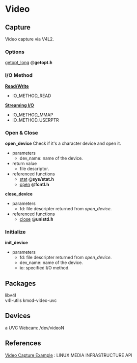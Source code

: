 # Video

## Capture
Video capture via V4L2.

### Options
[getopt_long](http://linux.die.net/man/3/getopt_long) @**getopt.h**

### I/O Method
**[Read/Write](http://linuxtv.org/downloads/v4l-dvb-apis/io.html#rw)**
* IO_METHOD_READ

**[Streaming I/O](http://linuxtv.org/downloads/v4l-dvb-apis/mmap.html)**
* IO_METHOD_MMAP
* IO_METHOD_USERPTR

### Open & Close
**open_device**
Check if it's a character device and open it.  
* parameters
  * dev_name: name of the device.
* return value
  * file descriptor.
* referenced functions
  * [stat](http://linux.die.net/man/2/stat) @**sys/stat.h**  
  * [open](http://linuxtv.org/downloads/v4l-dvb-apis/func-open.html) @**fcntl.h**

**close_device**
* parameters
  * fd: file descripter returned from _open_device_.
* referenced functions
  * [close](http://linuxtv.org/downloads/v4l-dvb-apis/func-close.html) @**unistd.h**  

### Initialize
**init_device**
* parameters
  * fd: file descripter returned from _open_device_.
  * dev_name: name of the device.
  * io: specified I/O method.

## Packages
libv4l  
v4l-utils
kmod-video-uvc

## Devices
a UVC Webcam: /dev/videoN

## References
[Video Capture Example](http://linuxtv.org/downloads/v4l-dvb-apis/capture-example.html)
: LINUX MEDIA INFRASTRUCTURE API